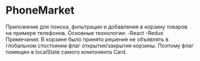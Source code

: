 # PhoneMarket
Приложение для поиска, фильтрации и добавления в корзину товаров на примере телефонов.
Основные технологии: 
-React
-Redux
Примечания:
В корзине было принято решение не объявлять в глобальном стостоянии флаг открытия/закрытия корзины. Поэтому флаг помещен в localState 
самого компонента Card.
